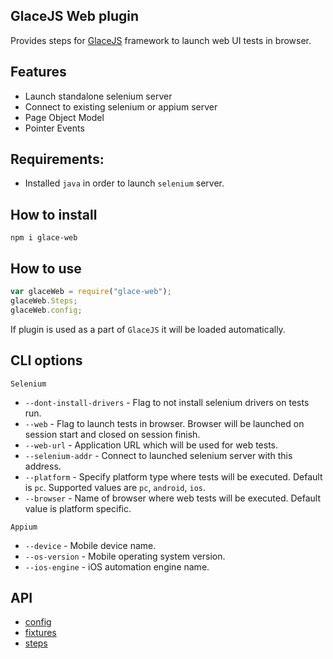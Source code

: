 ## GlaceJS Web plugin

Provides steps for [GlaceJS](https://glacejs.github.io/glace-core/) framework to launch web UI tests in browser.

## Features

- Launch standalone selenium server
- Connect to existing selenium or appium server
- Page Object Model
- Pointer Events

## Requirements:

- Installed `java` in order to launch `selenium` server.

## How to install

```
npm i glace-web
```

## How to use

```javascript
var glaceWeb = require("glace-web");
glaceWeb.Steps;
glaceWeb.config;
```

If plugin is used as a part of `GlaceJS` it will be loaded automatically.

## CLI options

`Selenium`
- `--dont-install-drivers` - Flag to not install selenium drivers on tests run.
- `--web` - Flag to launch tests in browser. Browser will be launched on session start and closed on session finish.
- `--web-url` - Application URL which will be used for web tests.
- `--selenium-addr` - Connect to launched selenium server with this address.
- `--platform` - Specify platform type where tests will be executed. Default is `pc`. Supported values are `pc`, `android`, `ios`.
- `--browser` - Name of browser where web tests will be executed. Default value is platform specific.

`Appium`
- `--device` - Mobile device name.
- `--os-version` - Mobile operating system version.
- `--ios-engine` - iOS automation engine name.

## API

- [config](GlaceConfig.html)
- [fixtures](global.html)
- [steps](WebSteps.html)
